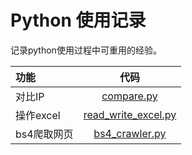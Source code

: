 Python 使用记录
=============

记录python使用过程中可重用的经验。

| **功能** | **代码** |
| :--- | :---: |
| 对比IP | [compare.py](https://github.com/kangxiaoning/python/blob/master/scripts/compare.py)|
| 操作excel | [read_write_excel.py](https://github.com/kangxiaoning/python/blob/master/scripts/read_write_excel.py)|
| bs4爬取网页 | [bs4_crawler.py](https://github.com/kangxiaoning/python/blob/master/scripts/bs4_crawler.py)|
